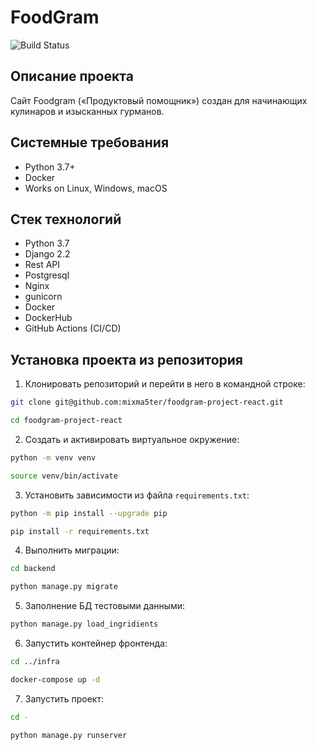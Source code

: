 FoodGram
=====

![Build Status](https://github.com/mixma5ter/foodgram-project-react/actions/workflows/foodgram_workflow.yml/badge.svg)

Описание проекта
----------
Cайт Foodgram («Продуктовый помощник») создан для начинающих кулинаров и изысканных гурманов.

Системные требования
----------
* Python 3.7+
* Docker
* Works on Linux, Windows, macOS

Стек технологий
----------
* Python 3.7
* Django 2.2
* Rest API
* Postgresql
* Nginx
* gunicorn
* Docker
* DockerHub
* GitHub Actions (CI/CD)

Установка проекта из репозитория
----------

1. Клонировать репозиторий и перейти в него в командной строке:
```bash
git clone git@github.com:mixma5ter/foodgram-project-react.git

cd foodgram-project-react
```
2. Cоздать и активировать виртуальное окружение:
```bash
python -m venv venv

source venv/bin/activate
```
3. Установить зависимости из файла ```requirements.txt```:
```bash
python -m pip install --upgrade pip

pip install -r requirements.txt
```
4. Выполнить миграции:
```bash
cd backend

python manage.py migrate
```
5. Заполнение БД тестовыми данными:
```bash
python manage.py load_ingridients
```
6. Запустить контейнер фронтенда:
```bash
cd ../infra

docker-compose up -d
```
7. Запустить проект:
```bash
cd -

python manage.py runserver
```
